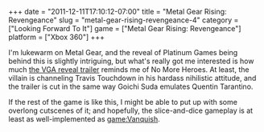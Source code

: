 +++
date = "2011-12-11T17:10:12-07:00"
title = "Metal Gear Rising: Revengeance"
slug = "metal-gear-rising-revengeance-4"
category = ["Looking Forward To It"]
game = ["Metal Gear Rising: Revengeance"]
platform = ["Xbox 360"]
+++

I'm lukewarm on Metal Gear, and the reveal of Platinum Games being behind this is slightly intriguing, but what's really got me interested is how much <a href="http://www.joystiq.com/2011/12/10/just-like-we-said-metal-gear-rising-revengeance-developed-by-p/">the VGA reveal trailer</a> reminds me of No More Heroes.  At least, the villain is channeling Travis Touchdown in his hardass nihilistic attitude, and the trailer is cut in the same way Goichi Suda emulates Quentin Tarantino.

If the rest of the game is like this, I might be able to put up with some overlong cutscenes of it; and hopefully, the slice-and-dice gameplay is at least as well-implemented as <game:Vanquish>.